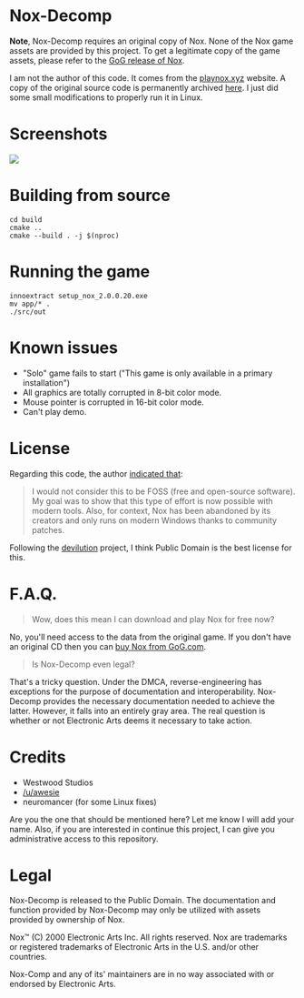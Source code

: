 # Nox-Decomp

**Note**, Nox-Decomp requires an original copy of Nox. None of the Nox game assets are provided by this project. To get a legitimate copy of the game assets, please refer to the [GoG release of Nox](https://www.gog.com/game/nox).

I am not the author of this code. It comes from the [playnox.xyz](https://playnox.xyz) website. A copy of the original source code is permanently archived [here](https://web.archive.org/web/20191104220905/https://playnox.xyz/public_v1.zip). I just did some small modifications to properly run it in Linux.

# Screenshots

![](https://github.com/neuromancer/nox-decomp/blob/master/screenshots/alpha.png)

# Building from source

```
cd build
cmake ..
cmake --build . -j $(nproc)
```

# Running the game

```
innoextract setup_nox_2.0.0.20.exe
mv app/* .
./src/out
```

# Known issues

* "Solo" game fails to start ("This game is only available in a primary installation")
* All graphics are totally corrupted in 8-bit color mode.
* Mouse pointer is corrupted in 16-bit color mode.
* Can't play demo.

# License

Regarding this code, the author [indicated that](https://www.reddit.com/r/linux_gaming/comments/cknh3l/play_nox_2000_in_a_browser_opensource_but/evrnrjh/):

> I would not consider this to be FOSS (free and open-source software). My goal was to show that this type of effort is now possible with modern tools. Also, for context, Nox has been abandoned by its creators and only runs on modern Windows thanks to community patches.

Following the [devilution](https://github.com/diasurgical/devilution) project, I think Public Domain is the best license for this.

# F.A.Q.

> Wow, does this mean I can download and play Nox for free now?

No, you'll need access to the data from the original game. If you don't have an original CD then you can [buy Nox from GoG.com](https://www.gog.com/game/nox). 

> Is Nox-Decomp even legal?

That's a tricky question. Under the DMCA, reverse-engineering has exceptions for the purpose of documentation and interoperability. Nox-Decomp provides the necessary documentation needed to achieve the latter. However, it falls into an entirely gray area. The real question is whether or not  Electronic Arts deems it necessary to take action.

# Credits
- Westwood Studios
- [/u/awesie](https://www.reddit.com/u/awesie)
- neuromancer (for some Linux fixes)

Are you the one that should be mentioned here? Let me know I will add your name. Also, if you are interested in continue this project, I can give you administrative access to this repository.

# Legal
Nox-Decomp is released to the Public Domain. The documentation and function provided by Nox-Decomp may only be utilized with assets provided by ownership of Nox.

Nox™ (C) 2000 Electronic Arts Inc.  All rights reserved. Nox are trademarks or registered trademarks of Electronic Arts in the U.S. and/or other countries.

Nox-Comp and any of its' maintainers are in no way associated with or endorsed by Electronic Arts.
